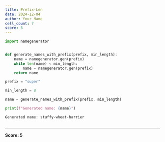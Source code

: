 ```yaml
---
title: Prefix-Len
date: 2024-12-04
author: Your Name
cell_count: 7
score: 5
---
```


```python
import namegenerator



```


```python
def generate_names_with_prefix(prefix, min_length):
    name = namegenerator.gen(prefix)
    while len(name) < min_length:
        name = namegenerator.gen(prefix)
    return name


```


```python
prefix = "super"

```


```python
min_length = 8

```


```python
name = generate_names_with_prefix(prefix, min_length)

```


```python
print(f"Generated name: {name}")
```

    Generated name: stuffy-wheat-harrier



```python

```


---
**Score: 5**

